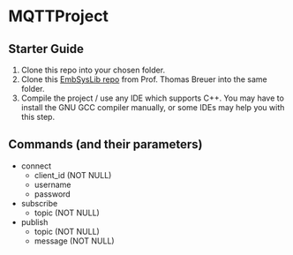 ﻿# MQTTProject

## Starter Guide
1. Clone this repo into your chosen folder.
2. Clone this [EmbSysLib repo](https://github.com/ThBreuer/EmbSysLib) from Prof. Thomas Breuer into the same folder.
3. Compile the project / use any IDE which supports C++. You may have to install the GNU GCC compiler manually, or some IDEs may help you with this step.

## Commands (and their parameters)
- connect
  + client_id (NOT NULL)
  + username
  + password
- subscribe
  + topic (NOT NULL)
- publish
  + topic (NOT NULL)
  + message (NOT NULL)
